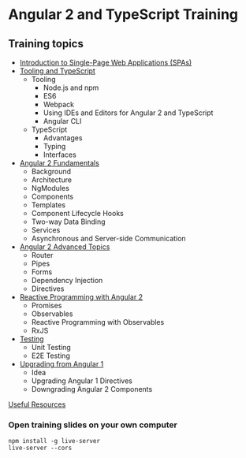 # Angular 2 and TypeScript Training

## Training topics

- [Introduction to Single-Page Web Applications (SPAs)](spa-intro/README.md)
- [Tooling and TypeScript](typescript-and-tooling/README.md)
  - Tooling
    - Node.js and npm
    - ES6
    - Webpack
    - Using IDEs and Editors for Angular 2 and TypeScript
    - Angular CLI
  - TypeScript
    - Advantages
    - Typing
    - Interfaces
- [Angular 2 Fundamentals](angular2-fundamentals/README.md)
  - Background
  - Architecture
  - NgModules
  - Components
  - Templates
  - Component Lifecycle Hooks
  - Two-way Data Binding
  - Services
  - Asynchronous and Server-side Communication
- [Angular 2 Advanced Topics](angular2-advanced-topics/README.md)
  - Router
  - Pipes
  - Forms
  - Dependency Injection
  - Directives
- [Reactive Programming with Angular 2](reactive-programming-with-angular2/README.md)
  - Promises
  - Observables
  - Reactive Programming with Observables
  - RxJS
- [Testing](testing/README.md)
  - Unit Testing
  - E2E Testing
- [Upgrading from Angular 1](upgrading-from-angular1/README.md)
  - Idea
  - Upgrading Angular 1 Directives
  - Downgrading Angular 2 Components

[Useful Resources](useful-resources/README.md)

### Open training slides on your own computer

    npm install -g live-server
    live-server --cors
